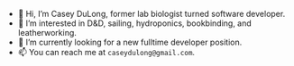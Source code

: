 - 👋 Hi, I’m Casey DuLong, former lab biologist turned software developer.
- 👀 I’m interested in D&D, sailing, hydroponics, bookbinding, and leatherworking.
- 🌱 I’m currently looking for a new fulltime developer position.
- 📫 You can reach me at `caseydulong@gmail.com`.

<!---
caseydulong/caseydulong is a ✨ special ✨ repository because its `README.md` (this file) appears on your GitHub profile.
You can click the Preview link to take a look at your changes.
--->

